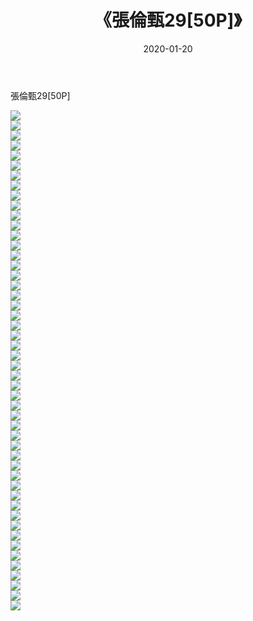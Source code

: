 ﻿---
layout: post
title:  《張倫甄29[50P]》
date:   2020-01-20
img: http://pic.660000.xyz/1:down/唯美/2020/張倫甄29[50P]/000.jpg
categories: [美女, 清纯, 唯美]
---

張倫甄29[50P]

  ![](http://pic.660000.xyz/1:down/唯美/2020/張倫甄29[50P]/001.jpg) <br> ![](http://pic.660000.xyz/1:down/唯美/2020/張倫甄29[50P]/002.jpg) <br> ![](http://pic.660000.xyz/1:down/唯美/2020/張倫甄29[50P]/003.jpg) <br> ![](http://pic.660000.xyz/1:down/唯美/2020/張倫甄29[50P]/004.jpg) <br> ![](http://pic.660000.xyz/1:down/唯美/2020/張倫甄29[50P]/005.jpg) <br> ![](http://pic.660000.xyz/1:down/唯美/2020/張倫甄29[50P]/006.jpg) <br> ![](http://pic.660000.xyz/1:down/唯美/2020/張倫甄29[50P]/007.jpg) <br> ![](http://pic.660000.xyz/1:down/唯美/2020/張倫甄29[50P]/008.jpg) <br> ![](http://pic.660000.xyz/1:down/唯美/2020/張倫甄29[50P]/009.jpg) <br> ![](http://pic.660000.xyz/1:down/唯美/2020/張倫甄29[50P]/010.jpg) <br> ![](http://pic.660000.xyz/1:down/唯美/2020/張倫甄29[50P]/011.jpg) <br> ![](http://pic.660000.xyz/1:down/唯美/2020/張倫甄29[50P]/012.jpg) <br> ![](http://pic.660000.xyz/1:down/唯美/2020/張倫甄29[50P]/013.jpg) <br> ![](http://pic.660000.xyz/1:down/唯美/2020/張倫甄29[50P]/014.jpg) <br> ![](http://pic.660000.xyz/1:down/唯美/2020/張倫甄29[50P]/015.jpg) <br> ![](http://pic.660000.xyz/1:down/唯美/2020/張倫甄29[50P]/016.jpg) <br> ![](http://pic.660000.xyz/1:down/唯美/2020/張倫甄29[50P]/017.jpg) <br> ![](http://pic.660000.xyz/1:down/唯美/2020/張倫甄29[50P]/018.jpg) <br> ![](http://pic.660000.xyz/1:down/唯美/2020/張倫甄29[50P]/019.jpg) <br> ![](http://pic.660000.xyz/1:down/唯美/2020/張倫甄29[50P]/020.jpg) <br> ![](http://pic.660000.xyz/1:down/唯美/2020/張倫甄29[50P]/021.jpg) <br> ![](http://pic.660000.xyz/1:down/唯美/2020/張倫甄29[50P]/022.jpg) <br> ![](http://pic.660000.xyz/1:down/唯美/2020/張倫甄29[50P]/023.jpg) <br> ![](http://pic.660000.xyz/1:down/唯美/2020/張倫甄29[50P]/024.jpg) <br> ![](http://pic.660000.xyz/1:down/唯美/2020/張倫甄29[50P]/025.jpg) <br> ![](http://pic.660000.xyz/1:down/唯美/2020/張倫甄29[50P]/026.jpg) <br> ![](http://pic.660000.xyz/1:down/唯美/2020/張倫甄29[50P]/027.jpg) <br> ![](http://pic.660000.xyz/1:down/唯美/2020/張倫甄29[50P]/028.jpg) <br> ![](http://pic.660000.xyz/1:down/唯美/2020/張倫甄29[50P]/029.jpg) <br> ![](http://pic.660000.xyz/1:down/唯美/2020/張倫甄29[50P]/030.jpg) <br> ![](http://pic.660000.xyz/1:down/唯美/2020/張倫甄29[50P]/031.jpg) <br> ![](http://pic.660000.xyz/1:down/唯美/2020/張倫甄29[50P]/032.jpg) <br> ![](http://pic.660000.xyz/1:down/唯美/2020/張倫甄29[50P]/033.jpg) <br> ![](http://pic.660000.xyz/1:down/唯美/2020/張倫甄29[50P]/034.jpg) <br> ![](http://pic.660000.xyz/1:down/唯美/2020/張倫甄29[50P]/035.jpg) <br> ![](http://pic.660000.xyz/1:down/唯美/2020/張倫甄29[50P]/036.jpg) <br> ![](http://pic.660000.xyz/1:down/唯美/2020/張倫甄29[50P]/037.jpg) <br> ![](http://pic.660000.xyz/1:down/唯美/2020/張倫甄29[50P]/038.jpg) <br> ![](http://pic.660000.xyz/1:down/唯美/2020/張倫甄29[50P]/039.jpg) <br> ![](http://pic.660000.xyz/1:down/唯美/2020/張倫甄29[50P]/040.jpg) <br> ![](http://pic.660000.xyz/1:down/唯美/2020/張倫甄29[50P]/041.jpg) <br> ![](http://pic.660000.xyz/1:down/唯美/2020/張倫甄29[50P]/042.jpg) <br> ![](http://pic.660000.xyz/1:down/唯美/2020/張倫甄29[50P]/043.jpg) <br> ![](http://pic.660000.xyz/1:down/唯美/2020/張倫甄29[50P]/044.jpg) <br> ![](http://pic.660000.xyz/1:down/唯美/2020/張倫甄29[50P]/045.jpg) <br> ![](http://pic.660000.xyz/1:down/唯美/2020/張倫甄29[50P]/046.jpg) <br> ![](http://pic.660000.xyz/1:down/唯美/2020/張倫甄29[50P]/047.jpg) <br> ![](http://pic.660000.xyz/1:down/唯美/2020/張倫甄29[50P]/048.jpg) <br> ![](http://pic.660000.xyz/1:down/唯美/2020/張倫甄29[50P]/049.jpg) <br> ![](http://pic.660000.xyz/1:down/唯美/2020/張倫甄29[50P]/050.jpg) <br>